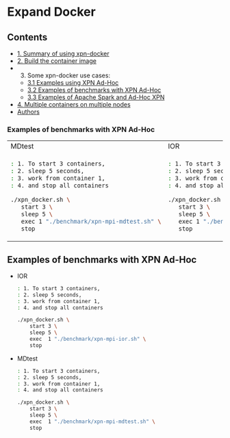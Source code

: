 # Expand Docker


## Contents

 * [1. Summary of using xpn-docker](https://github.com/xpn-arcos/xpn-docker/doc/summary.md)
 * [2. Build the container image](https://github.com/xpn-arcos/xpn-docker/doc/image.md)
 * 3. Some xpn-docker use cases:
   * [3.1 Examples using XPN Ad-Hoc](https://github.com/xpn-arcos/xpn-docker/doc/usecase-xpn.md)
   * [3.2 Examples of benchmarks with XPN Ad-Hoc](https://github.com/xpn-arcos/xpn-docker/usecase-benchmarks.md)
   * [3.3 Examples of Apache Spark and Ad-Hoc XPN](https://github.com/xpn-arcos/xpn-docker/usecase-spark.md)
 * [4. Multiple containers on multiple nodes](https://github.com/xpn-arcos/xpn-docker/swarm.md)
 * [Authors](https://github.com/xpn-arcos/xpn-docker/authors.md)


### Examples of benchmarks with XPN Ad-Hoc

  <html>
  <table>
  <tr>
  <td>
MDtest
<img width="325" height="1">
  </td>
  <td>
IOR
<img width="325" height="1">
  </td>
  </tr>
  <tr>
  <td>
  </html>
   
  ```bash
  : 1. To start 3 containers,
  : 2. sleep 5 seconds,
  : 3. work from container 1,
  : 4. and stop all containers
  
  ./xpn_docker.sh \
     start 3 \
     sleep 5 \
     exec 1 "./benchmark/xpn-mpi-mdtest.sh" \
     stop
  ```

  <html>
  </td>
  <td>
  </html>
   
  ```bash
  : 1. To start 3 containers,
  : 2. sleep 5 seconds,
  : 3. work from container 1,
  : 4. and stop all containers
  
  ./xpn_docker.sh \
     start 3 \
     sleep 5 \
     exec 1 "./benchmark/xpn-mpi-ior.sh" \
     stop
  ```
    
  <html>
  </td>
  </tr>
  </table>
  </html>


## Examples of benchmarks with XPN Ad-Hoc

   * IOR <img width="325" height="1">

      ```bash
      : 1. To start 3 containers,
      : 2. sleep 5 seconds,
      : 3. work from container 1,
      : 4. and stop all containers
      
      ./xpn_docker.sh \
          start 3 \
          sleep 5 \
          exec  1 "./benchmark/xpn-mpi-ior.sh" \
          stop
      ```
      
   * MDtest <img width="325" height="1">

      ```bash
      : 1. To start 3 containers,
      : 2. sleep 5 seconds,
      : 3. work from container 1,
      : 4. and stop all containers
      
      ./xpn_docker.sh \
          start 3 \
          sleep 5 \
          exec  1 "./benchmark/xpn-mpi-mdtest.sh" \
          stop
      ```


